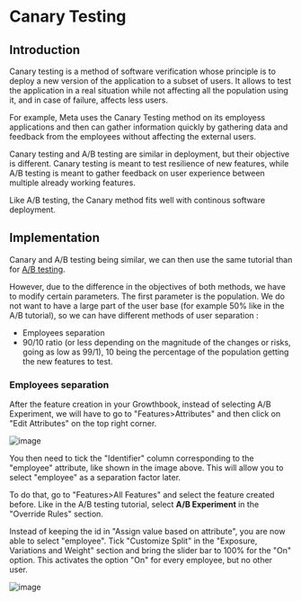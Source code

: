 # Canary Testing

## Introduction

Canary testing is a method of software verification whose principle is to deploy a new version of the application to a subset of users. It allows to test the application in a real situation while not affecting all the population using it, and in case of failure, affects less users.

For example, Meta uses the Canary Testing method on its employess applications and then can gather information quickly by gathering data and feedback from the employees without affecting the external users.

Canary testing and A/B testing are similar in deployment, but their objective is different. Canary testing is meant to test resilience of new features, while A/B testing is meant to gather feedback on user experience between multiple already working features.

Like A/B testing, the Canary method fits well with continous software deployment.

## Implementation

Canary and A/B testing being similar, we can then use the same tutorial than for [A/B testing](./ABTesting.md).

However, due to the difference in the objectives of both methods, we have to modify certain parameters. The first parameter is the population. We do not want to have a large part of the user base (for example 50% like in the A/B tutorial), so we can have different methods of user separation : 
  - Employees separation
  - 90/10 ratio (or less depending on the magnitude of the changes or risks, going as low as 99/1), 10 being the percentage of the population getting the new features to test.

### Employees separation

After the feature creation in your Growthbook, instead of selecting A/B Experiment, we will have to go to "Features>Attributes" and then click on "Edit Attributes" on the top right corner.

![image](https://user-images.githubusercontent.com/101655310/204324115-24561660-38ec-40d7-9d89-27a4a8526173.png)

You then need to tick the "Identifier" column corresponding to the "employee" attribute, like shown in the image above. This will allow you to select "employee" as a separation factor later.

To do that, go to "Features>All Features" and select the feature created before. Like in the A/B testing tutorial, select **A/B Experiment** in the "Override Rules" section.

Instead of keeping the id in "Assign value based on attribute", you are now able to select "employee". Tick "Customize Split" in the "Exposure, Variations and Weight" section and bring the slider bar to 100% for the "On" option. This activates the option "On" for every employee, but no other user.

![image](https://user-images.githubusercontent.com/101655310/204326712-d9952354-b4dd-4a55-aea0-d648ed98629c.png)
